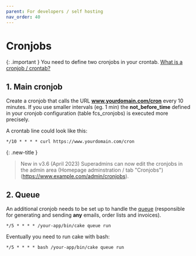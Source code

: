 ```yaml
---
parent: For developers / self hosting
nav_order: 40
---
```


# Cronjobs

{: .important }
You need to define two cronjobs in your crontab. [What is a cronjob / crontab?](https://itsfoss.com/cron-job/)

## 1. Main cronjob

Create a cronjob that calls the URL **www.yourdomain.com/cron** every 10 minutes. If you use smaller intervals (eg. 1 min) the **not_before_time** defined in your cronjob configuration (table fcs_cronjobs) is executed more precisely.

A crontab line could look like this:

`*/10 * * * * curl https://www.yourdomain.com/cron`

{: .new-title }
> New in v3.6 (April 2023)
> Superadmins can now edit the cronjobs in the admin area (Homepage adminstration / tab "Cronjobs") (https://www.example.com/admin/cronjobs).

## 2. Queue

An additional cronjob needs to be set up to handle the [queue](https://github.com/dereuromark/cakephp-queue) (responsible for generating and sending **any** emails, order lists and invoices).

`*/5 * * * * /your-app/bin/cake queue run`

Eventually you need to run cake with bash:

`*/5 * * * * bash /your-app/bin/cake queue run`

